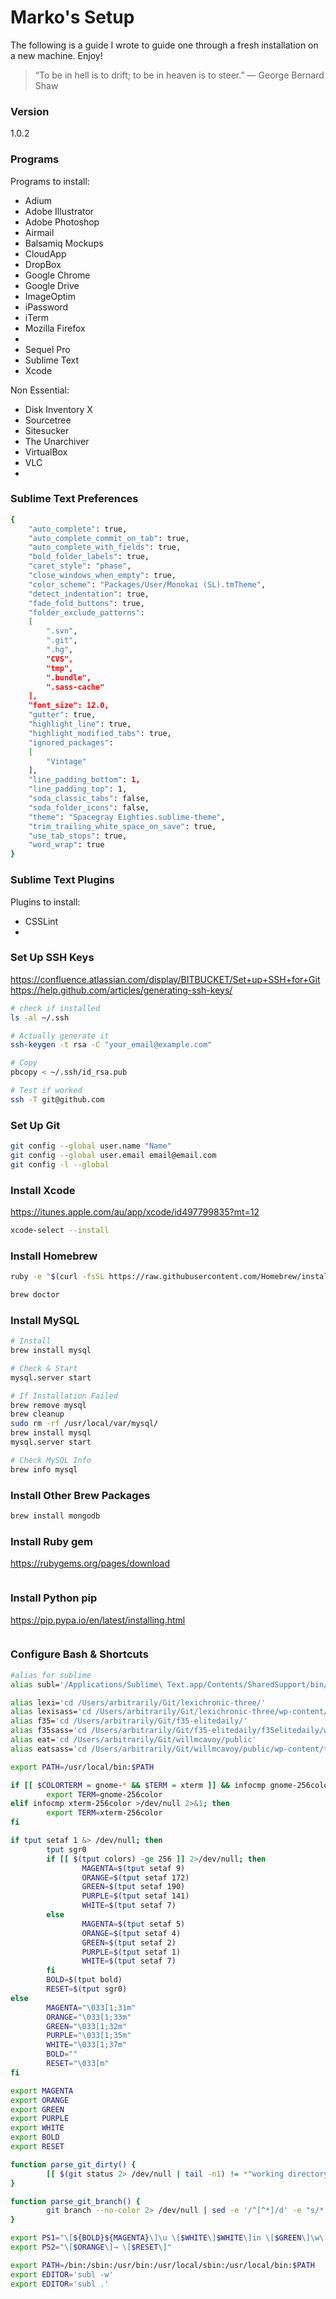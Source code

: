 # Marko's Setup

The following is a guide I wrote to guide one through a fresh installation on a new machine. Enjoy!

> “To be in hell is to drift; to be in heaven is to steer.”
― George Bernard Shaw


### Version
1.0.2

### Programs
Programs to install:
* Adium
* Adobe Illustrator
* Adobe Photoshop
* Airmail
* Balsamiq Mockups
* CloudApp
* DropBox
* Google Chrome
* Google Drive
* ImageOptim
* iPassword
* iTerm
* Mozilla Firefox
*
* Sequel Pro
* Sublime Text
* Xcode

Non Essential:
* Disk Inventory X
* Sourcetree
* Sitesucker
* The Unarchiver
* VirtualBox
* VLC
*

### Sublime Text Preferences
```sh
{
	"auto_complete": true,
	"auto_complete_commit_on_tab": true,
	"auto_complete_with_fields": true,
	"bold_folder_labels": true,
	"caret_style": "phase",
	"close_windows_when_empty": true,
	"color_scheme": "Packages/User/Monokai (SL).tmTheme",
	"detect_indentation": true,
	"fade_fold_buttons": true,
	"folder_exclude_patterns":
	[
		".svn",
		".git",
		".hg",
		"CVS",
		"tmp",
		".bundle",
		".sass-cache"
	],
	"font_size": 12.0,
	"gutter": true,
	"highlight_line": true,
	"highlight_modified_tabs": true,
	"ignored_packages":
	[
		"Vintage"
	],
	"line_padding_bottom": 1,
	"line_padding_top": 1,
	"soda_classic_tabs": false,
	"soda_folder_icons": false,
	"theme": "Spacegray Eighties.sublime-theme",
	"trim_trailing_white_space_on_save": true,
	"use_tab_stops": true,
	"word_wrap": true
}
```

### Sublime Text Plugins
Plugins to install:
* CSSLint
*

### Set Up SSH Keys
https://confluence.atlassian.com/display/BITBUCKET/Set+up+SSH+for+Git
https://help.github.com/articles/generating-ssh-keys/
```sh
# check if installed
ls -al ~/.ssh

# Actually generate it
ssh-keygen -t rsa -C "your_email@example.com"

# Copy
pbcopy < ~/.ssh/id_rsa.pub

# Test if worked
ssh -T git@github.com
```

### Set Up Git
```sh
git config --global user.name "Name"
git config --global user.email email@email.com
git config -l --global
```

### Install Xcode
https://itunes.apple.com/au/app/xcode/id497799835?mt=12
```sh
xcode-select --install
```

### Install Homebrew
```sh
ruby -e "$(curl -fsSL https://raw.githubusercontent.com/Homebrew/install/master/install)"

brew doctor
```

### Install MySQL
```sh
# Install
brew install mysql

# Check & Start
mysql.server start

# If Installation Failed
brew remove mysql
brew cleanup
sudo rm -rf /usr/local/var/mysql/
brew install mysql
mysql.server start

# Check MySQL Info
brew info mysql
```

### Install Other Brew Packages
```sh
brew install mongodb

```

### Install Ruby gem
https://rubygems.org/pages/download
```sh


```

### Install Python pip
https://pip.pypa.io/en/latest/installing.html
```sh


```

### Configure Bash & Shortcuts
```sh
#alias for sublime
alias subl='/Applications/Sublime\ Text.app/Contents/SharedSupport/bin/subl'

alias lexi='cd /Users/arbitrarily/Git/lexichronic-three/'
alias lexisass='cd /Users/arbitrarily/Git/lexichronic-three/wp-content/themes/lexichronic/grunt/'
alias f35='cd /Users/arbitrarily/Git/f35-elitedaily/'
alias f35sass='cd /Users/arbitrarily/Git/f35-elitedaily/f35elitedaily/wordpress/wp-content/themes/strangelove/source/src/'
alias eat='cd /Users/arbitrarily/Git/willmcavoy/public'
alias eatsass='cd /Users/arbitrarily/Git/willmcavoy/public/wp-content/themes/newsroom/source/'

export PATH=/usr/local/bin:$PATH

if [[ $COLORTERM = gnome-* && $TERM = xterm ]] && infocmp gnome-256color >/dev/null 2>&1; then
        export TERM=gnome-256color
elif infocmp xterm-256color >/dev/null 2>&1; then
        export TERM=xterm-256color
fi

if tput setaf 1 &> /dev/null; then
        tput sgr0
        if [[ $(tput colors) -ge 256 ]] 2>/dev/null; then
                MAGENTA=$(tput setaf 9)
                ORANGE=$(tput setaf 172)
                GREEN=$(tput setaf 190)
                PURPLE=$(tput setaf 141)
                WHITE=$(tput setaf 7)
        else
                MAGENTA=$(tput setaf 5)
                ORANGE=$(tput setaf 4)
                GREEN=$(tput setaf 2)
                PURPLE=$(tput setaf 1)
                WHITE=$(tput setaf 7)
        fi
        BOLD=$(tput bold)
        RESET=$(tput sgr0)
else
        MAGENTA="\033[1;31m"
        ORANGE="\033[1;33m"
        GREEN="\033[1;32m"
        PURPLE="\033[1;35m"
        WHITE="\033[1;37m"
        BOLD=""
        RESET="\033[m"
fi

export MAGENTA
export ORANGE
export GREEN
export PURPLE
export WHITE
export BOLD
export RESET

function parse_git_dirty() {
        [[ $(git status 2> /dev/null | tail -n1) != *"working directory clean"* ]] && echo "*"
}

function parse_git_branch() {
        git branch --no-color 2> /dev/null | sed -e '/^[^*]/d' -e "s/* \(.*\)/\1$(parse_git_dirty)/"
}

export PS1="\[${BOLD}${MAGENTA}\]\u \[$WHITE\]$WHITE\]in \[$GREEN\]\w\[$WHITE\]\$([[ -n \$(git branch 2> /dev/null) ]] && echo \" on \")\[$PURPLE\]\$(parse_git_branch)\[$WHITE\]\n\$ \[$RESET\]"
export PS2="\[$ORANGE\]→ \[$RESET\]"

export PATH=/bin:/sbin:/usr/bin:/usr/local/sbin:/usr/local/bin:$PATH
export EDITOR='subl -w'
export EDITOR='subl .'
```

[Marko Bajlovic]:http://markobajlovic.com/
